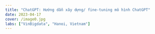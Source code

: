 ```yaml
---
title: "ChatGPT: Hướng dẫn xây dựng/ fine-tuning mô hình ChatGPT"
date: 2023-04-17
cover: /image0.jpg
labs: ["VinBigdata", "Hanoi, Vietnam"]
---
```


